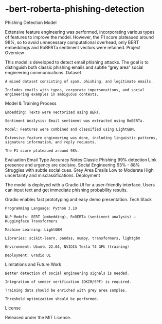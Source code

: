 # -bert-roberta-phishing-detection

Phishing Detection Model

Extensive feature engineering was performed, incorporating various types of features to improve the model. However, the F1 score plateaued around 98%, so to avoid unnecessary computational overhead, only BERT embeddings and RoBERTa sentiment vectors were retained.
Project Overview

This model is developed to detect email phishing attacks. The goal is to distinguish both classic phishing emails and subtle “grey area” social engineering communications.
Dataset

    A mixed dataset consisting of spam, phishing, and legitimate emails.

    Includes emails with typos, corporate impersonations, and social engineering examples in ambiguous contexts.

Model & Training Process

    Embedding: Texts were vectorized using BERT.

    Sentiment Analysis: Email sentiment was extracted using RoBERTa.

    Model: Features were combined and classified using LightGBM.

    Extensive feature engineering was done, including linguistic patterns, signature information, and reply requests.

    The F1 score plateaued around 98%.

Evaluation
Email Type	Accuracy	Notes
Classic Phishing	99% detection	Link presence and urgency are decisive.
Social Engineering	63% - 88%	Struggles with subtle social cues.
Grey Area Emails	Low to Moderate	High uncertainty and misclassifications.
Deployment

The model is deployed with a Gradio UI for a user-friendly interface. Users can input text and get immediate phishing probability results.

Gradio enables fast prototyping and easy demo presentation.
Tech Stack

    Programming Language: Python 3.10

    NLP Models: BERT (embedding), RoBERTa (sentiment analysis) — Huggingface Transformers

    Machine Learning: LightGBM

    Libraries: scikit-learn, pandas, numpy, transformers, lightgbm

    Environment: Ubuntu 22.04, NVIDIA Tesla T4 GPU (training)

    Deployment: Gradio UI

Limitations and Future Work

    Better detection of social engineering signals is needed.

    Integration of sender verification (DKIM/SPF) is required.

    Training data should be enriched with grey area samples.

    Threshold optimization should be performed.

License

Released under the MIT License.
